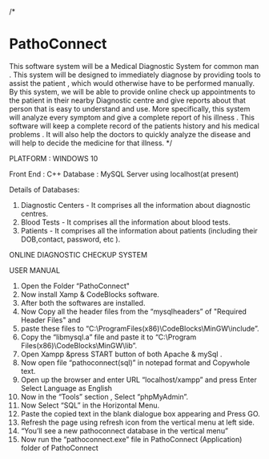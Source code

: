 /*
# PathoConnect
This software system will be a Medical Diagnostic System for common man . 
This system will be designed to immediately diagnose by providing tools to assist the patient , 
which would otherwise have to be performed manually. 
By this system, we will be able to provide online check up appointments to the patient in their nearby 
Diagnostic centre and give reports about that person that is easy to understand and use. 
More specifically, this system will analyze every symptom and give a complete report of his illness .
This software will keep a complete record of the patients history and his medical problems . 
It will also help the doctors to quickly analyze the disease and will help to decide the medicine for that illness.
*/

PLATFORM
: WINDOWS 10

Front End : C++
Database : MySQL Server using localhost(at present)

Details of Databases:
1. Diagnostic Centers - It comprises all the information about diagnostic centres.
2. Blood Tests - It comprises all the information about blood tests.
3. Patients - It comprises all the information about patients (including their DOB,contact, password, etc ).

ONLINE DIAGNOSTIC CHECKUP SYSTEM

USER MANUAL

1. Open the Folder “PathoConnect"
2. Now install Xamp & CodeBlocks software.
3. After both the softwares are installed.
4. Now Copy all the header files from the “mysqlheaders” of "Required Header Files" and
5. paste these files to
“C:\ProgramFiles(x86)\CodeBlocks\MinGW\include”.
6. Copy the “libmysql.a” file and paste it to “C:\Program
Files(x86)\CodeBlocks\MinGW\lib”.
7. Open Xampp &press START button of both Apache & mySql .
8. Now open file “pathoconnect(sql)” in notepad format and
Copywhole text.
9. Open up the browser and enter URL “localhost/xampp” and
press Enter Select Language as English
10. Now in the “Tools” section , Select “phpMyAdmin”.
11. Now Select “SQL” in the Horizontal Menu.
12. Paste the copied text in the blank dialogue box appearing and
Press GO.
13. Refresh the page using refresh icon from the vertical menu at
left side.
14. “You’ll see a new pathoconnect database in the vertical menu”
15. Now run the “pathoconnect.exe” file in PathoConnect
(Application) folder of PathoConnect
